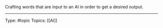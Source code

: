 Crafting words that are input to an AI in order to get a desired output.
___
Type: #topic 
Topics: [[AI]]

